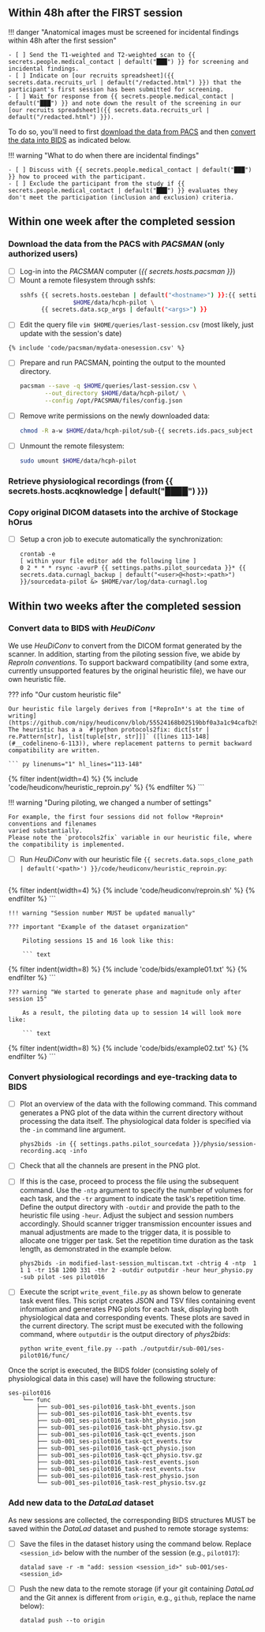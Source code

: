 ## Within 48h after the FIRST session
!!! danger "Anatomical images must be screened for incidental findings within 48h after the first session"
    
    - [ ] Send the T1-weighted and T2-weighted scan to {{ secrets.people.medical_contact | default("███") }} for screening and incidental findings.
    - [ ] Indicate on [our recruits spreadsheet]({{ secrets.data.recruits_url | default("/redacted.html") }}) that the participant's first session has been submitted for screening.
    - [ ] Wait for response from {{ secrets.people.medical_contact | default("███") }} and note down the result of the screening in our [our recruits spreadsheet]({{ secrets.data.recruits_url | default("/redacted.html") }}).

To do so, you'll need to first [download the data from PACS](#download-the-data-from-the-pacs-with-pacsman-only-authorized-users) and then [convert the data into BIDS](#convert-data-to-bids-with-heudiconv-and-phys2bids) as indicated below.

!!! warning "What to do when there are incidental findings"

    - [ ] Discuss with {{ secrets.people.medical_contact | default("███") }} how to proceed with the participant.
    - [ ] Exclude the participant from the study if {{ secrets.people.medical_contact | default("███") }} evaluates they don't meet the participation (inclusion and exclusion) criteria.

## Within one week after the completed session

### Download the data from the PACS with *PACSMAN* (only authorized users)

- [ ] Log-in into the *PACSMAN* computer  (*{{ secrets.hosts.pacsman }}*)
- [ ] Mount a remote filesystem through sshfs:
    ``` bash
    sshfs {{ secrets.hosts.oesteban | default("<hostname>") }}:{{ settings.paths.pilot_sourcedata }} \
                   $HOME/data/hcph-pilot \
          {{ secrets.data.scp_args | default("<args>") }}
    ```
- [ ] Edit the query file `vim $HOME/queries/last-session.csv` (most likely, just update with the session's date)
``` text title="mydata-onesession.csv"
{% include 'code/pacsman/mydata-onesession.csv' %}
```
- [ ] Prepare and run PACSMAN, pointing the output to the mounted directory.
    ``` bash
    pacsman --save -q $HOME/queries/last-session.csv \
           --out_directory $HOME/data/hcph-pilot/ \
           --config /opt/PACSMAN/files/config.json
    ```
- [ ] Remove write permissions on the newly downloaded data:
    ``` bash
    chmod -R a-w $HOME/data/hcph-pilot/sub-{{ secrets.ids.pacs_subject | default("01") }}/ses-*
    ```
- [ ] Unmount the remote filesystem:
    ``` bash
    sudo umount $HOME/data/hcph-pilot
    ```

### Retrieve physiological recordings (from {{ secrets.hosts.acqknowledge | default("████") }})

### Copy original DICOM datasets into the archive of Stockage hOrus

- [ ] Setup a cron job to execute automatically the synchronization:

    ```
    crontab -e
    [ within your file editor add the following line ]
    0 2 * * * rsync -avurP {{ settings.paths.pilot_sourcedata }}* {{ secrets.data.curnagl_backup | default("<user>@<host>:<path>") }}/sourcedata-pilot &> $HOME/var/log/data-curnagl.log
    ```

## Within two weeks after the completed session

### Convert data to BIDS with *HeuDiConv*

We use *HeuDiConv* to convert from the DICOM format generated by the scanner.
In addition, starting from the piloting session five, we abide by *ReproIn conventions*.
To support backward compatibility (and some extra, currently unsupported features by the original heuristic file), we have our own heuristic file.

??? info "Our custom heuristic file"

    Our heuristic file largely derives from [*ReproIn*'s at the time of writing](https://github.com/nipy/heudiconv/blob/55524168b02519bbf0a3a1c94cafb29a419728a0/heudiconv/heuristics/reproin.py).
    The heuristic has a a `#!python protocols2fix: dict[str | re.Pattern[str], list[tuple[str, str]]]` ([lines 113-148](#__codelineno-6-113)), where replacement patterns to permit backward compatibility are written.

    ``` py linenums="1" hl_lines="113-148"
{% filter indent(width=4) %}
{% include 'code/heudiconv/heuristic_reproin.py' %}
{% endfilter %}
    ```

!!! warning "During piloting, we changed a number of settings"

    For example, the first four sessions did not follow *Reproin* conventions and filenames
    varied substantially.
    Please note the `protocols2fix` variable in our heuristic file, where the compatibility is implemented.

- [ ] Run *HeuDiConv* with our heuristic file `{{ secrets.data.sops_clone_path | default('<path>') }}/code/heudiconv/heuristic_reproin.py`:

    ``` bash title="Executing HeuDiConv"
{% filter indent(width=4) %}
{% include 'code/heudiconv/reproin.sh' %}
{% endfilter %}
    ```

    !!! warning "Session number MUST be updated manually"

    ??? important "Example of the dataset organization"

        Piloting sessions 15 and 16 look like this:

        ``` text
{% filter indent(width=8) %}
{% include 'code/bids/example01.txt' %}
{% endfilter %}
        ```

    ??? warning "We started to generate phase and magnitude only after session 15"

        As a result, the piloting data up to session 14 will look more like:

        ``` text
{% filter indent(width=8) %}
{% include 'code/bids/example02.txt' %}
{% endfilter %}
        ```

### Convert physiological recordings and eye-tracking data to BIDS

- [ ] Plot an overview of the data with the following command.
     This command generates a PNG plot of the data within the current directory without processing the data itself.
     The physiological data folder is specified via the `-in` command line argument.
    ``` shell
    phys2bids -in {{ settings.paths.pilot_sourcedata }}/physio/session-recording.acq -info
    ```
- [ ] Check that all the channels are present in the PNG plot.
- [ ] If this is the case, proceed to process the file using the subsequent command.
    Use the `-ntp` argument to specify the number of volumes for each task, and the `-tr` argument to indicate the task's repetition time.
    Define the output directory with `-outdir` and provide the path to the heuristic file using `-heur`.
    Adjust the subject and session numbers accordingly.
    Should scanner trigger transmission encounter issues and manual adjustments are made to the trigger data, it is possible to allocate one trigger per task.
    Set the repetition time duration as the task length, as demonstrated in the example below.
    ``` shell
    phys2bids -in modified-last-session_multiscan.txt -chtrig 4 -ntp  1 1 1 -tr 158 1200 331 -thr 2 -outdir outputdir -heur heur_physio.py -sub pilot -ses pilot016
    ```

- [ ] Execute the script `write_event_file.py` as shown below to generate task event files.
    This script creates JSON and TSV files containing event information and generates PNG plots for each task, displaying both physiological data and corresponding events.
    These plots are saved in the current directory.
    The script must be executed with the following command, where `outputdir` is the output directory of *phys2bids*:
    ``` shell
    python write_event_file.py --path ./outputdir/sub-001/ses-pilot016/func/
    ```

Once the script is executed, the BIDS folder (consisting solely of physiological data in this case) will have the following structure:
```
ses-pilot016
    └── func
        ├── sub-001_ses-pilot016_task-bht_events.json
        ├── sub-001_ses-pilot016_task-bht_events.tsv
        ├── sub-001_ses-pilot016_task-bht_physio.json
        ├── sub-001_ses-pilot016_task-bht_physio.tsv.gz
        ├── sub-001_ses-pilot016_task-qct_events.json
        ├── sub-001_ses-pilot016_task-qct_events.tsv
        ├── sub-001_ses-pilot016_task-qct_physio.json
        ├── sub-001_ses-pilot016_task-qct_physio.tsv.gz
        ├── sub-001_ses-pilot016_task-rest_events.json
        ├── sub-001_ses-pilot016_task-rest_events.tsv
        ├── sub-001_ses-pilot016_task-rest_physio.json
        └── sub-001_ses-pilot016_task-rest_physio.tsv.gz
```

### Add new data to the *DataLad* dataset

As new sessions are collected, the corresponding BIDS structures MUST be saved within the *DataLad* dataset and pushed to remote storage systems:

- [ ] Save the files in the dataset history using the command below.
    Replace `<session_id>` below with the number of the session (e.g., `pilot017`):
    ``` shell
    datalad save -r -m "add: session <session_id>" sub-001/ses-<session_id>
    ```
- [ ] Push the new data to the remote storage (if your git containing *DataLad* and the Git annex is different from `origin`, e.g., `github`, replace the name below):
    ``` shell
    datalad push --to origin
    ```

